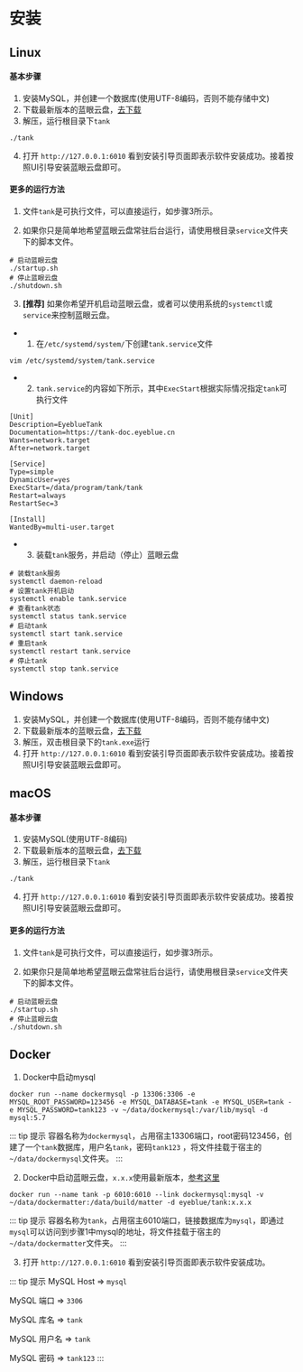 # 安装

## Linux

#### 基本步骤
1. 安装MySQL，并创建一个数据库(使用UTF-8编码，否则不能存储中文)
2. 下载最新版本的蓝眼云盘，[去下载](./download.md)
3. 解压，运行根目录下`tank`
```shell
./tank
```
4. 打开 `http://127.0.0.1:6010` 看到安装引导页面即表示软件安装成功。接着按照UI引导安装蓝眼云盘即可。

#### 更多的运行方法

1. 文件`tank`是可执行文件，可以直接运行，如步骤3所示。

2. 如果你只是简单地希望蓝眼云盘常驻后台运行，请使用根目录`service`文件夹下的脚本文件。
```shell
# 启动蓝眼云盘
./startup.sh
# 停止蓝眼云盘
./shutdown.sh
```
3. **[推荐]** 如果你希望开机启动蓝眼云盘，或者可以使用系统的`systemctl`或`service`来控制蓝眼云盘。
- 1) 在`/etc/systemd/system/`下创建`tank.service`文件
```shell
vim /etc/systemd/system/tank.service
```
- 2) `tank.service`的内容如下所示，其中`ExecStart`根据实际情况指定`tank`可执行文件
```shell
[Unit]
Description=EyeblueTank
Documentation=https://tank-doc.eyeblue.cn
Wants=network.target
After=network.target

[Service]
Type=simple
DynamicUser=yes
ExecStart=/data/program/tank/tank
Restart=always
RestartSec=3

[Install]
WantedBy=multi-user.target
```
- 3) 装载`tank`服务，并启动（停止）蓝眼云盘
```shell
# 装载tank服务
systemctl daemon-reload
# 设置tank开机启动
systemctl enable tank.service
# 查看tank状态
systemctl status tank.service
# 启动tank
systemctl start tank.service
# 重启tank
systemctl restart tank.service
# 停止tank
systemctl stop tank.service
```

## Windows
1. 安装MySQL，并创建一个数据库(使用UTF-8编码，否则不能存储中文)
2. 下载最新版本的蓝眼云盘，[去下载](./download.md)
3. 解压，双击根目录下的`tank.exe`运行
4. 打开 `http://127.0.0.1:6010` 看到安装引导页面即表示软件安装成功。接着按照UI引导安装蓝眼云盘即可。


## macOS
#### 基本步骤
1. 安装MySQL(使用UTF-8编码)
2. 下载最新版本的蓝眼云盘，[去下载](./download.md)
3. 解压，运行根目录下`tank`
```shell
./tank
```
4. 打开 `http://127.0.0.1:6010` 看到安装引导页面即表示软件安装成功。接着按照UI引导安装蓝眼云盘即可。


#### 更多的运行方法

1. 文件`tank`是可执行文件，可以直接运行，如步骤3所示。

2. 如果你只是简单地希望蓝眼云盘常驻后台运行，请使用根目录`service`文件夹下的脚本文件。
```shell
# 启动蓝眼云盘
./startup.sh
# 停止蓝眼云盘
./shutdown.sh
```

## Docker

1. Docker中启动mysql
```shell
docker run --name dockermysql -p 13306:3306 -e MYSQL_ROOT_PASSWORD=123456 -e MYSQL_DATABASE=tank -e MYSQL_USER=tank -e MYSQL_PASSWORD=tank123 -v ~/data/dockermysql:/var/lib/mysql -d mysql:5.7
```
::: tip 提示
容器名称为`dockermysql`，占用宿主13306端口，root密码123456，创建了一个`tank`数据库，用户名`tank`，密码`tank123` ，将文件挂载于宿主的`~/data/dockermysql`文件夹。
:::


2. Docker中启动蓝眼云盘，`x.x.x`使用最新版本，[参考这里](./download.md)
```shell
docker run --name tank -p 6010:6010 --link dockermysql:mysql -v ~/data/dockermatter:/data/build/matter -d eyeblue/tank:x.x.x
```
::: tip 提示
容器名称为`tank`，占用宿主6010端口，链接数据库为`mysql`，即通过`mysql`可以访问到步骤1中mysql的地址，将文件挂载于宿主的`~/data/dockermatter`文件夹。
:::

3. 打开 `http://127.0.0.1:6010` 看到安装引导页面即表示软件安装成功。

::: tip 提示
MySQL Host => `mysql`

MySQL 端口 => `3306` 

MySQL 库名 => `tank` 

MySQL 用户名 => `tank` 

MySQL 密码 => `tank123` 
:::
